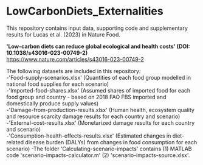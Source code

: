 # LowCarbonDiets_Externalities
This repository contains input data, supporting code and supplementary results for Lucas et al. (2023) in Nature Food.<p>
<b> 'Low-carbon diets can reduce global ecological and health costs' (DOI: 10.1038/s43016-023-00749-2) </b><br>
https://www.nature.com/articles/s43016-023-00749-2
<p>
The following datasets are included in this repository:<br/>
-'Food-supply-scenarios.xlsx' (Quantities of each food group modelled in national food supplies for each scenario) <br/>
-'Imported-food-shares.xlsx' (Assumed shares of imported food for each food group and country - based on 2018 FAO FBS imported and domestically produce supply values) <br/>
-'Damage-from-production-results.xlsx' (Human health, ecosystem quality and resource scarcity damage results for each country and scenario) <br/>
-'External-cost-results.xlsx' (Monetarized damage results for each country and scenario)<br/>
-'Consumption-health-effects-results.xlsx' (Estimated changes in diet-related disease burden (DALYs) from changes in food consumption for each scenario) 
-The folder 'Calculating-scenario-impacts' contains (1) MATLAB code 'scenario-impacts-calculator.m' (2) 'scenario-impacts-source.xlsx'.
